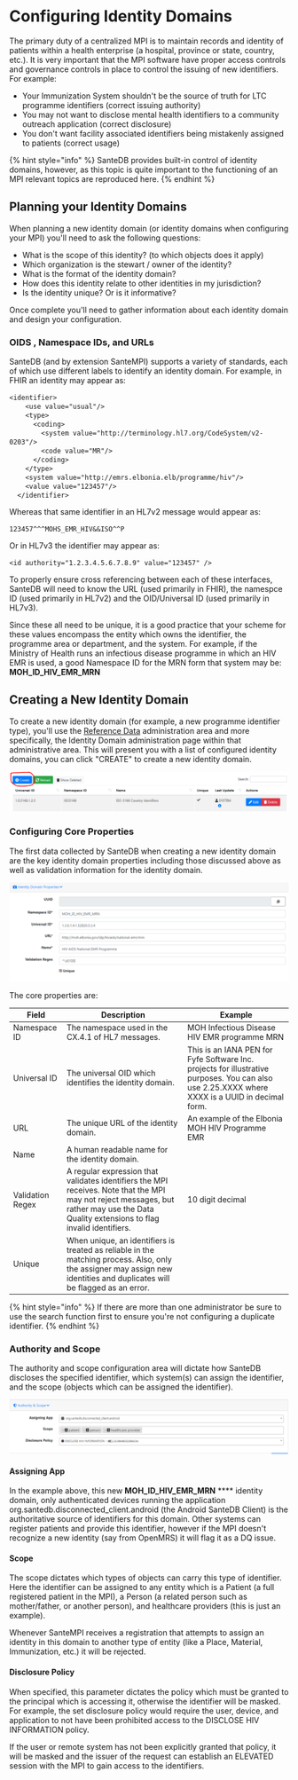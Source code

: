 # Configuring Identity Domains

The primary duty of a centralized MPI is to maintain records and identity of patients within a health enterprise (a hospital, province or state, country, etc.). It is very important that the MPI software have proper access controls and governance controls in place to control the issuing of new identifiers. For example:

* Your Immunization System shouldn't be the source of truth for LTC programme identifiers (correct issuing authority)
* You may not want to disclose mental health identifiers to a community outreach application (correct disclosure)
* You don't want facility associated identifiers being mistakenly assigned to patients  (correct usage)

{% hint style="info" %}
SanteDB provides built-in control of identity domains, however, as this topic is quite important to the functioning of an MPI relevant topics are reproduced here.
{% endhint %}

## Planning your Identity Domains

When planning a new identity domain (or identity domains when configuring your MPI) you'll need to ask the following questions:

* What is the scope of this identity? (to which objects does it apply)
* Which organization is the stewart / owner of the identity?
* What is the format of the identity domain?
* How does this identity relate to other identities in my jurisdiction?
* Is the identity unique? Or is it informative?

Once complete you'll need to gather information about each identity domain and design your configuration.

### OIDS , Namespace IDs, and URLs

SanteDB (and by extension SanteMPI) supports a variety of standards, each of which use different labels to identify an identity domain. For example, in FHIR an identity may appear as:

```markup
<identifier> 
    <use value="usual"/> 
    <type> 
      <coding> 
        <system value="http://terminology.hl7.org/CodeSystem/v2-0203"/> 
        <code value="MR"/> 
      </coding> 
    </type> 
    <system value="http://emrs.elbonia.elb/programme/hiv"/> 
    <value value="123457"/> 
  </identifier> 
```

Whereas that same identifier in an HL7v2 message would appear as:

```markup
123457^^^MOHS_EMR_HIV&&ISO^^P
```

Or in HL7v3 the identifier may appear as:

```markup
<id authority="1.2.3.4.5.6.7.8.9" value="123457" />
```

To properly ensure cross referencing between each of these interfaces, SanteDB will need to know the URL (used primarily in FHIR), the namespce ID (used primarily in HL7v2) and the OID/Universal ID (used primarily in HL7v3).

Since these all need to be unique, it is a good practice that your scheme for these values encompass the entity which owns the identifier, the programme area or department, and the system. For example, if the Ministry of Health runs an infectious disease programme in which an HIV EMR is used, a good Namespace ID for the MRN form that system may be: **MOH\_ID\_HIV\_EMR\_MRN**&#x20;

## Creating a New Identity Domain

To create a new identity domain (for example, a new programme identifier type), you'll use the [Reference Data](../operations/system-administration/reference-data-administration.md) administration area and more specifically, the Identity Domain administration page within that administrative area. This will present you with a list of configured identity domains, you can click "CREATE" to create a new identity domain.

![](<../.gitbook/assets/image (37).png>)

### Configuring Core Properties

The first data collected by SanteDB when creating a new identity domain are the key identity domain properties including those discussed above as well as validation information for the identity domain.

![](<../.gitbook/assets/image (21).png>)

The core properties are:

| Field            | Description                                                                                                                                                                               | Example                                                                                                                                         |
| ---------------- | ----------------------------------------------------------------------------------------------------------------------------------------------------------------------------------------- | ----------------------------------------------------------------------------------------------------------------------------------------------- |
| Namespace ID     | The namespace used in the CX.4.1 of HL7 messages.                                                                                                                                         | MOH Infectious Disease HIV EMR programme MRN                                                                                                    |
| Universal ID     | The universal OID which identifies the identity domain.                                                                                                                                   | This is an IANA PEN for Fyfe Software Inc. projects for illustrative purposes. You can also use 2.25.XXXX where XXXX is a UUID in decimal form. |
| URL              | The unique URL of the identity domain.                                                                                                                                                    | An example of the Elbonia MOH HIV Programme EMR                                                                                                 |
| Name             | A human readable name for the identity domain.                                                                                                                                            |                                                                                                                                                 |
| Validation Regex | A regular expression that validates identifiers the MPI receives. Note that the MPI may not reject messages, but rather may use the Data Quality extensions to flag invalid identifiers.  | 10 digit decimal                                                                                                                                |
| Unique           | When unique, an identifiers is treated as reliable in the matching process. Also, only the assigner may assign new identities and duplicates will be flagged as an error.                 |                                                                                                                                                 |

{% hint style="info" %}
If there are more than one administrator be sure to use the search function first to ensure you're not configuring a duplicate identifier.
{% endhint %}

### Authority and Scope

The authority and scope configuration area will dictate how SanteDB discloses the specified identifier, which system(s) can assign the identifier, and the scope (objects which can be assigned the identifier).

![](<../.gitbook/assets/image (116).png>)

#### Assigning App

In the example above, this new **MOH\_ID\_HIV\_EMR\_MRN** **** identity domain, only authenticated devices running the application org.santedb.disconnected\_client.android (the Android SanteDB Client) is the authoritative source of identifiers for this domain. Other systems can register patients and provide this identifier, however if the MPI doesn't recognize a new identity (say from OpenMRS) it will flag it as a DQ issue.

#### Scope

The scope dictates which types of objects can carry this type of identifier. Here the identifier can be assigned to any entity which is a Patient (a full registered patient in the MPI), a Person (a related person such as mother/father, or another person), and healthcare providers (this is just an example).

Whenever SanteMPI receives a registration that attempts to assign an identity in this domain to another type of entity (like a Place, Material, Immunization, etc.) it will be rejected.

#### Disclosure Policy

When specified, this parameter dictates the policy which must be granted to the principal which is accessing it, otherwise the identifier will be masked. For example, the set disclosure policy would require the user, device, and application to not have been prohibited access to the DISCLOSE HIV INFORMATION policy.&#x20;

If the user or remote system has not been explicitly granted that policy, it will be masked and the issuer of the request can establish an ELEVATED session with the MPI to gain access to the identifiers.
